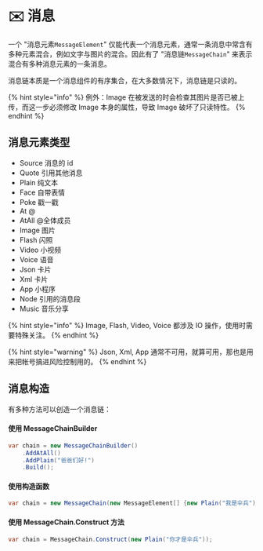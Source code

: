 # ✉️ 消息

一个 "消息元素`MessageElement`" 仅能代表一个消息元素，通常一条消息中常含有多种元素混合，例如文字与图片的混合。因此有了 "消息链`MessageChain`" 来表示混合有多种消息元素的一条消息。

消息链本质是一个消息组件的有序集合，在大多数情况下，消息链是只读的。

{% hint style="info" %}
例外：Image 在被发送的时会检查其图片是否已被上传，而这一步必须修改 Image 本身的属性，导致 Image 破坏了只读特性。
{% endhint %}

## 消息元素类型

* Source 消息的 id
* Quote 引用其他消息
* Plain 纯文本
* Face 自带表情
* Poke 戳一戳
* At @
* AtAll @全体成员
* Image 图片
* Flash 闪照
* Video 小视频
* Voice 语音
* Json 卡片
* Xml 卡片
* App 小程序
* Node 引用的消息段
* Music 音乐分享

{% hint style="info" %}
Image, Flash, Video, Voice 都涉及 IO 操作，使用时需要特殊关注。
{% endhint %}

{% hint style="warning" %}
Json, Xml, App 通常不可用，就算可用，那也是用来把帐号搞进风险控制用的。
{% endhint %}

## 消息构造

有多种方法可以创造一个消息链：

#### 使用 MessageChainBuilder

```csharp
var chain = new MessageChainBuilder()
    .AddAtAll()
    .AddPlain("爸爸们好!")
    .Build();
```

#### 使用构造函数

```csharp
var chain = new MessageChain(new MessageElement[] {new Plain("我是伞兵")});
```

#### 使用 MessageChain.Construct 方法

```csharp
var chain = MessageChain.Construct(new Plain("你才是伞兵"));
```

